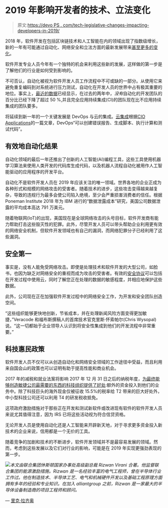 # 2019 年影响开发者的技术、立法变化

> 原文:[https://devo PS . com/tech-legislative-changes-impacting-developers-in-2019/](https://devops.com/tech-legislative-changes-impacting-developers-in-2019/)

2018 年，软件开发在包括区块链技术和人工智能在内的领域出现了指数级增长，新的一年有可能通过自动化、网络安全和立法方面的最新发展带来[甚至更多的变化](https://medium.com/@Jessicawlm/software-development-trends-in-2018-that-will-dominate-2019-db1a1681c84d)。

软件开发专业人员今年有一个独特的机会来利用这些新的发展，这样做的第一步是了解他们的行业是如何受到影响的。

不可否认，自动化被视为软件开发人员工作流程中不可或缺的一部分。从使用它来避免重复编码到对系统进行压力测试，自动化在开发人员的世界中占有极其重要的地位。事实上，[最近的数据](https://www.oreilly.com/ideas/5-automation-trends-in-software-development-quantified)已经显示，在过去的两年中，*没有*自动化的开发团队的百分比已经下降了超过 50 %,并且完全应用持续集成(CI)的团队现在比不应用持续集成的团队要多。

将延续到新一年的一个关键发展是 DevOps 与云的集成。[云集成](https://channels.theinnovationenterprise.com/articles/how-cloud-automation-can-take-your-software-development-to-the-next-level)根据[CIO Applications](https://www.cioapplications.com/news/cloudintegrated-devops-an-innovative-approach-for-software-delivery-nid-2918.html)的一篇文章，DevOps“可以创建错误报告、生成脚本、执行计算和测试代码”。

## **有效地自动化结果**

自动化领域的最后一年还推出了创新的人工智能(AI)编程工具，这些工具使用机器学习算法来使用人类开发的代码库生成代码，以及机器人流程自动化被用作人工智能驱动的应用程序的开发平台。

自动化不是软件开发人员在 2019 年应该关注的唯一领域。世界各地的企业正成为各种形式和规模的网络攻击的受害者。随着技术的进步，这些攻击变得越来越复杂，导致的违规行为最多会使公司陷入绝境，至少会严重损害消费者的信任。根据 Poneman Institute 2018 年为 IBM 进行的“数据泄露成本”研究，美国公司数据泄露的平均成本高达 791 万美元。

随着物联网(IoT)的出现，美国现在是全球网络攻击的头号目标，软件开发商有能力帮助打击这些毁灭性的犯罪。此外，尽管开发人员可以带头帮助企业利用更有效的网络安全机制，但软件开发领域也有自己的漏洞，而网络犯罪分子已经利用了这些漏洞。

## **安全第一**

事实是，没有人能免受网络攻击。即使是处理技术和软件开发的大型公司，如脸书，也因为缺乏对网络安全的重视而成为攻击的受害者。有效的[安全协议](https://www.forbes.com/sites/forbestechcouncil/2019/01/02/cybersecurity-in-an-agile-world/#5108b13e1be9)可以包括在开发过程中使用云，同时了解您正在处理的数据的敏感程度，并相应地保护这些数据。

此外，公司现在正在加强软件开发过程中的网络安全工作，为开发和安全团队创造空间。

“这些组织能够更快地创新，节省成本，并在处理新闻风险方面变得更加敏捷，”Veracode 和福布斯撰稿人的首席技术官克里斯·怀索帕尔(Chris Wysopal)说。“这一切都始于企业领导人认识到将安全性集成到他们的开发流程中非常重要。”

## **科技惠民政策**

软件开发人员不仅可以从创造自动化和网络安全领域的工作途径中受益，而且利用来自国会山的政策也可以证明有助于提高性能和商业机会。

2017 年的减税和就业法案将影响 2017 年 12 月 31 日之后的纳税年度，[为最终能够创造敏捷公司最需要的东西的科技组织提供了好处](https://www.alliantgroup.com/2018/09/06/what-tax-reform-means-for-software-and-tech/):额外的资金投入到他们的业务中。除了科技巨头的海外现金仅被征收 15.5%的税率给 T2 带来的巨大好处外，中小型科技公司还可以利用 T4 的研发税收抵免。

这项政府激励措施对于那些正在开发和测试新软件或改进现有软件的软件开发人员来说尤其值得注意，因为 IRS 已将这些活动视为符合信贷资格。

无论开发人员是使用自动化还是人工智能来开辟新天地，对于寻求更多资金投入新技术的企业来说，信用都是一个无价的工具。

随着竞争的加剧和技术的不断进步，软件开发领域并不是最容易发展的领域。然而，考虑到这些发展以及它们对行业的影响，可能是在 2019 年实现更强劲表现的第一步。

*![](../Images/a3ba415687a2cb44b96775c6b0106e55.png)本文由联合集团休斯顿国家办事处高级副总裁 Rizwan Virani 合著。他监督联合集团的能源激励措施。Rizwan 是一名经验丰富的电气工程师，曾在半导体行业工作过。他在制造技术、半导体工艺、电气和机械硬件开发以及基础工程原理方面拥有多年的经验和专业知识。在加入 alliantgroup 之前，Rizwan 是一家最大的半导体设备制造商的项目工程师和顾问。*

— [里克·拉齐奥](https://devops.com/author/rick-lazio/)